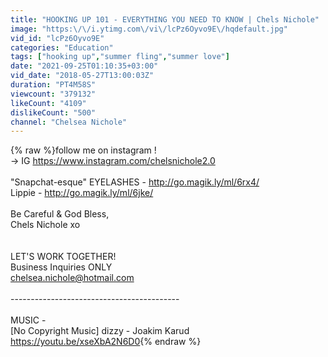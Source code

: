```yaml
---
title: "HOOKING UP 101 - EVERYTHING YOU NEED TO KNOW | Chels Nichole"
image: "https:\/\/i.ytimg.com\/vi\/lcPz6Oyvo9E\/hqdefault.jpg"
vid_id: "lcPz6Oyvo9E"
categories: "Education"
tags: ["hooking up","summer fling","summer love"]
date: "2021-09-25T01:10:35+03:00"
vid_date: "2018-05-27T13:00:03Z"
duration: "PT4M58S"
viewcount: "379132"
likeCount: "4109"
dislikeCount: "500"
channel: "Chelsea Nichole"
---
```

{% raw %}follow me on instagram !<br />→ IG <a rel="nofollow" target="blank" href="https://www.instagram.com/chelsnichole2.0">https://www.instagram.com/chelsnichole2.0</a><br /><br />&quot;Snapchat-esque&quot; EYELASHES - <a rel="nofollow" target="blank" href="http://go.magik.ly/ml/6rx4/">http://go.magik.ly/ml/6rx4/</a> <br />Lippie - <a rel="nofollow" target="blank" href="http://go.magik.ly/ml/6jke/">http://go.magik.ly/ml/6jke/</a><br /><br />Be Careful &amp; God Bless,<br />Chels Nichole xo<br /><br /><br />LET'S WORK TOGETHER!<br />Business Inquiries ONLY<br />chelsea.nichole@hotmail.com<br /><br />------------------------------------------<br /><br />MUSIC -<br />[No Copyright Music] dizzy - Joakim Karud<br /><a rel="nofollow" target="blank" href="https://youtu.be/xseXbA2N6D0">https://youtu.be/xseXbA2N6D0</a>{% endraw %}
